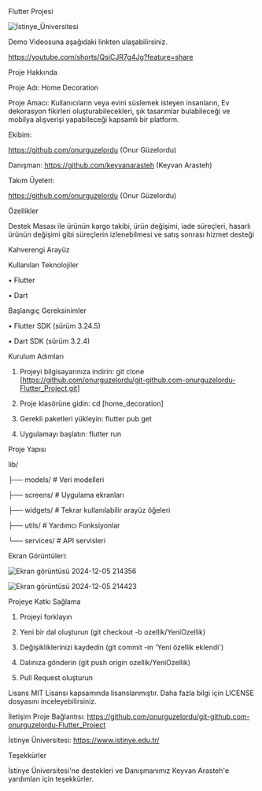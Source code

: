 Flutter Projesi

![İstinye_Üniversitesi](https://github.com/user-attachments/assets/e0a76c00-518d-441f-9df0-1de967fdf884)

Demo Videosuna aşağıdaki linkten ulaşabilirsiniz. 

https://youtube.com/shorts/QsiCJR7g4Jg?feature=share


Proje Hakkında

Proje Adı: Home Decoration

Proje Amacı: Kullanıcıların veya evini süslemek isteyen insanların, Ev dekorasyon fikirleri oluşturabilecekleri, şık tasarımlar bulabileceği ve mobilya alışverişi yapabileceği kapsamlı bir platform. 

Ekibim:

https://github.com/onurguzelordu (Onur Güzelordu)

Danışman:
https://github.com/keyvanarasteh (Keyvan Arasteh)

Takım Üyeleri:

https://github.com/onurguzelordu (Onur Güzelordu)

Özellikler

Destek Masası ile ürünün kargo takibi, ürün değişimi, iade süreçleri, hasarlı ürünün değişimi gibi süreçlerin izlenebilmesi ve satış sonrası hizmet desteği

Kahverengi Arayüz

Kullanılan Teknolojiler

• Flutter

• Dart

Başlangıç
Gereksinimler

• Flutter SDK (sürüm 3.24.5)

• Dart SDK (sürüm 3.2.4)

Kurulum Adımları

1. Projeyi bilgisayarınıza indirin:
git  clone [https://github.com/onurguzelordu/git-github.com-onurguzelordu-Flutter_Project.git]

2. Proje klasörüne gidin:
cd [home_decoration]

3. Gerekli paketleri yükleyin:
flutter  pub  get

4. Uygulamayı başlatın:
flutter  run

Proje Yapısı

lib/

├── models/ # Veri modelleri

├── screens/ # Uygulama ekranları

├── widgets/ # Tekrar kullanılabilir arayüz öğeleri

├── utils/ # Yardımcı Fonksiyonlar

└── services/ # API servisleri

Ekran Görüntüleri:


![Ekran görüntüsü 2024-12-05 214356](https://github.com/user-attachments/assets/2d3996da-f5e2-419c-807c-c75f651b454a)


![Ekran görüntüsü 2024-12-05 214423](https://github.com/user-attachments/assets/eb4fb112-ec4e-462f-b650-dc7d4d9fc220)




Projeye Katkı Sağlama

1. Projeyi forklayın

2. Yeni bir dal oluşturun (git checkout -b ozellik/YeniOzellik)

3. Değişikliklerinizi kaydedin (git commit -m 'Yeni özellik eklendi')

4. Dalınıza gönderin (git push origin ozellik/YeniOzellik)

5. Pull Request oluşturun

Lisans
MIT Lisansı kapsamında lisanslanmıştır. Daha fazla bilgi için LICENSE dosyasını inceleyebilirsiniz.

İletişim
Proje Bağlantısı: https://github.com/onurguzelordu/git-github.com-onurguzelordu-Flutter_Project

İstinye Üniversitesi: https://www.istinye.edu.tr/

Teşekkürler

İstinye Üniversitesi'ne destekleri ve Danışmanımız Keyvan Arasteh'e yardımları için teşekkürler.
